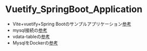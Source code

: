 # Vuetify_SpringBoot_Application
- Vite+vuetify+Spring Bootのサンプルアプリケーション[参考](https://itmaroblog.com/spring-vue/#toc6)
- mysql接続の[参考](https://itsakura.com/java-springboot-jdbc#s3)
- vdata-tableの[参考](https://zenn.dev/gz/articles/bffadd22dd530e)
- MysqlをDockerの[参考](https://qiita.com/leafeon00000/items/e190cf92af3a487cc749)
